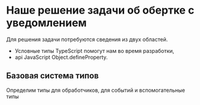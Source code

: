 # Наше решение задачи об обертке с уведомлением

Для решения задачи потребуются сведения из двух областей. 

* Условные типы TypeScript помогут нам во время разработки, 
* api JavaScript Object.defineProperty.

## Базовая система типов

Определим типы для обработчиков, для событий и вспомогательные типы
